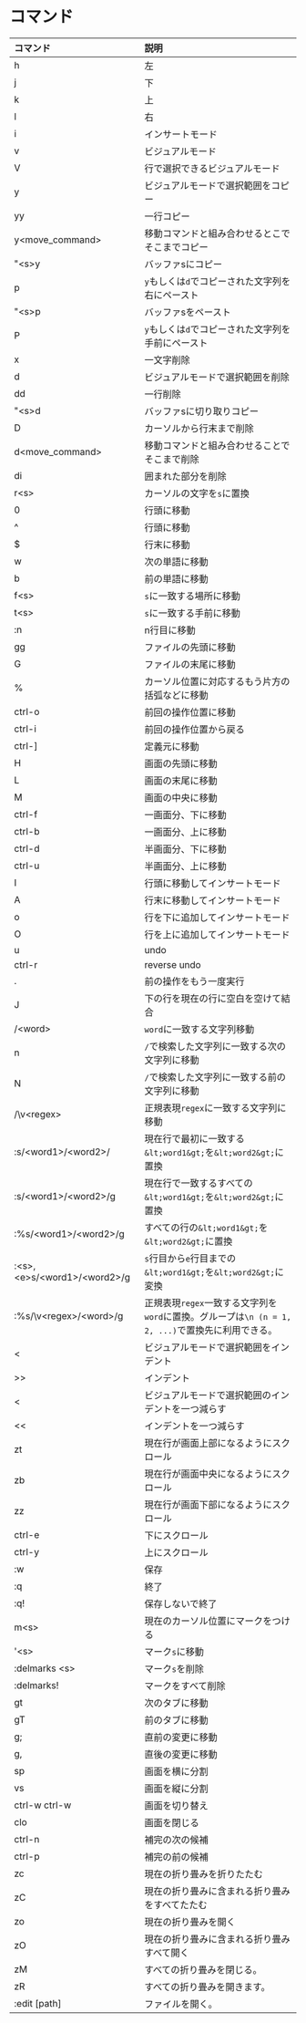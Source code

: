 # コマンド

|コマンド|説明|
|:---|:---|
|h|左|
|j|下|
|k|上|
|l|右|
|i|インサートモード|
|v|ビジュアルモード|
|V|行で選択できるビジュアルモード|
|y|ビジュアルモードで選択範囲をコピー|
|yy|一行コピー|
|y<move_command>|移動コマンドと組み合わせるとこでそこまでコピー|
|"&lt;s&gt;y|バッファsにコピー|
|p|`y`もしくは`d`でコピーされた文字列を右にペースト|
|"&lt;s&gt;p|バッファsをペースト|
|P|`y`もしくは`d`でコピーされた文字列を手前にペースト|
|x|一文字削除|
|d|ビジュアルモードで選択範囲を削除|
|dd|一行削除|
|"&lt;s&gt;d|バッファsに切り取りコピー|
|D|カーソルから行末まで削除|
|d&lt;move_command&gt;|移動コマンドと組み合わせることでそこまで削除|
|di<bracket>|囲まれた部分を削除|
|r&lt;s&gt;|カーソルの文字を`s`に置換|
|0|行頭に移動|
|^|行頭に移動|
|$|行末に移動|
|w|次の単語に移動|
|b|前の単語に移動|
|f&lt;s&gt;|`s`に一致する場所に移動|
|t&lt;s&gt;|`s`に一致する手前に移動|
|:n|n行目に移動|
|gg|ファイルの先頭に移動|
|G|ファイルの末尾に移動|
|%|カーソル位置に対応するもう片方の括弧などに移動|
|ctrl-o|前回の操作位置に移動|
|ctrl-i|前回の操作位置から戻る|
|ctrl-]|定義元に移動|
|H|画面の先頭に移動|
|L|画面の末尾に移動|
|M|画面の中央に移動|
|ctrl-f|一画面分、下に移動|
|ctrl-b|一画面分、上に移動|
|ctrl-d|半画面分、下に移動|
|ctrl-u|半画面分、上に移動|
|I|行頭に移動してインサートモード|
|A|行末に移動してインサートモード|
|o|行を下に追加してインサートモード|
|O|行を上に追加してインサートモード|
|u|undo|
|ctrl-r|reverse undo|
|.|前の操作をもう一度実行|
|J|下の行を現在の行に空白を空けて結合|
|/&lt;word&gt;|`word`に一致する文字列移動|
|n|`/`で検索した文字列に一致する次の文字列に移動|
|N|`/`で検索した文字列に一致する前の文字列に移動|
|/\v&lt;regex&gt;|正規表現`regex`に一致する文字列に移動|
|:s/&lt;word1&gt;/&lt;word2&gt;/|現在行で最初に一致する`&lt;word1&gt;`を`&lt;word2&gt;`に置換|
|:s/&lt;word1&gt;/&lt;word2&gt;/g|現在行で一致するすべての`&lt;word1&gt;`を`&lt;word2&gt;`に置換|
|:%s/&lt;word1&gt;/&lt;word2&gt;/g|すべての行の`&lt;word1&gt;`を`&lt;word2&gt;`に置換|
|:&lt;s&gt;,&lt;e&gt;s/&lt;word1&gt;/&lt;word2&gt;/g|`s`行目から`e`行目までの`&lt;word1&gt;`を`&lt;word2&gt;`に変換|
|:%s/\v&lt;regex&gt;/&lt;word&gt;/g|正規表現`regex`一致する文字列を`word`に置換。グループは`\n (n = 1, 2, ...)`で置換先に利用できる。|
|&lt;|ビジュアルモードで選択範囲をインデント|
|&gt;&gt;|インデント|
|<|ビジュアルモードで選択範囲のインデントを一つ減らす|
|<<|インデントを一つ減らす|
|zt|現在行が画面上部になるようにスクロール|
|zb|現在行が画面中央になるようにスクロール|
|zz|現在行が画面下部になるようにスクロール|
|ctrl-e|下にスクロール|
|ctrl-y|上にスクロール|
|:w|保存|
|:q|終了|
|:q!|保存しないで終了|
|m&lt;s&gt;|現在のカーソル位置にマークをつける|
|'&lt;s&gt;|マーク`s`に移動|
|:delmarks &lt;s&gt;|マーク`s`を削除|
|:delmarks!|マークをすべて削除|
|gt|次のタブに移動|
|gT|前のタブに移動|
|g;|直前の変更に移動|
|g,|直後の変更に移動|
|sp|画面を横に分割|
|vs|画面を縦に分割|
|ctrl-w ctrl-w|画面を切り替え|
|clo|画面を閉じる|
|ctrl-n|補完の次の候補|
|ctrl-p|補完の前の候補|
|zc|現在の折り畳みを折りたたむ|
|zC|現在の折り畳みに含まれる折り畳みをすべてたたむ|
|zo|現在の折り畳みを開く|
|zO|現在の折り畳みに含まれる折り畳みすべて開く|
|zM|すべての折り畳みを閉じる。|
|zR|すべての折り畳みを開きます。|
|:edit [path]|ファイルを開く。|

